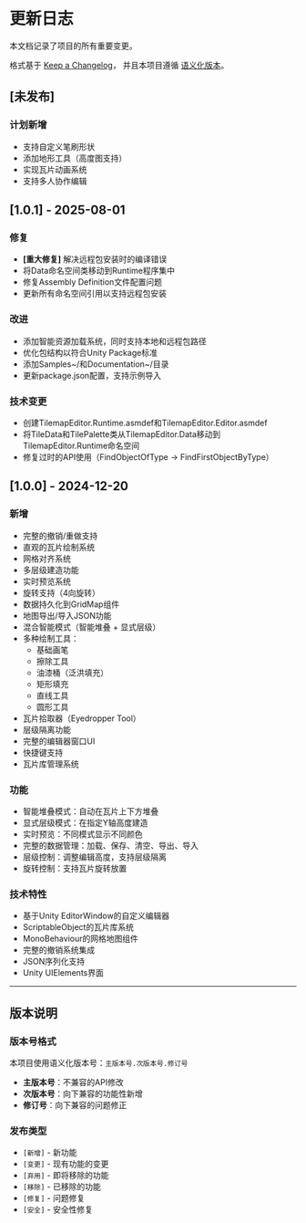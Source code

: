 # 更新日志

本文档记录了项目的所有重要变更。

格式基于 [Keep a Changelog](https://keepachangelog.com/zh-CN/1.0.0/)，
并且本项目遵循 [语义化版本](https://semver.org/lang/zh-CN/)。

## [未发布]

### 计划新增
- 支持自定义笔刷形状
- 添加地形工具（高度图支持）
- 实现瓦片动画系统
- 支持多人协作编辑

## [1.0.1] - 2025-08-01

### 修复
- **[重大修复]** 解决远程包安装时的编译错误
- 将Data命名空间类移动到Runtime程序集中
- 修复Assembly Definition文件配置问题
- 更新所有命名空间引用以支持远程包安装

### 改进
- 添加智能资源加载系统，同时支持本地和远程包路径
- 优化包结构以符合Unity Package标准
- 添加Samples~/和Documentation~/目录
- 更新package.json配置，支持示例导入

### 技术变更
- 创建TilemapEditor.Runtime.asmdef和TilemapEditor.Editor.asmdef
- 将TileData和TilePalette类从TilemapEditor.Data移动到TilemapEditor.Runtime命名空间
- 修复过时的API使用（FindObjectOfType → FindFirstObjectByType）

## [1.0.0] - 2024-12-20

### 新增
- 完整的撤销/重做支持
- 直观的瓦片绘制系统
- 网格对齐系统
- 多层级建造功能
- 实时预览系统
- 旋转支持（4向旋转）
- 数据持久化到GridMap组件
- 地图导出/导入JSON功能
- 混合智能模式（智能堆叠 + 显式层级）
- 多种绘制工具：
  - 基础画笔
  - 擦除工具
  - 油漆桶（泛洪填充）
  - 矩形填充
  - 直线工具
  - 圆形工具
- 瓦片拾取器（Eyedropper Tool）
- 层级隔离功能
- 完整的编辑器窗口UI
- 快捷键支持
- 瓦片库管理系统

### 功能
- 智能堆叠模式：自动在瓦片上下方堆叠
- 显式层级模式：在指定Y轴高度建造
- 实时预览：不同模式显示不同颜色
- 完整的数据管理：加载、保存、清空、导出、导入
- 层级控制：调整编辑高度，支持层级隔离
- 旋转控制：支持瓦片旋转放置

### 技术特性
- 基于Unity EditorWindow的自定义编辑器
- ScriptableObject的瓦片库系统
- MonoBehaviour的网格地图组件
- 完整的撤销系统集成
- JSON序列化支持
- Unity UIElements界面

---

## 版本说明

### 版本号格式
本项目使用语义化版本号：`主版本号.次版本号.修订号`

- **主版本号**：不兼容的API修改
- **次版本号**：向下兼容的功能性新增
- **修订号**：向下兼容的问题修正

### 发布类型
- `[新增]` - 新功能
- `[变更]` - 现有功能的变更
- `[弃用]` - 即将移除的功能
- `[移除]` - 已移除的功能
- `[修复]` - 问题修复
- `[安全]` - 安全性修复